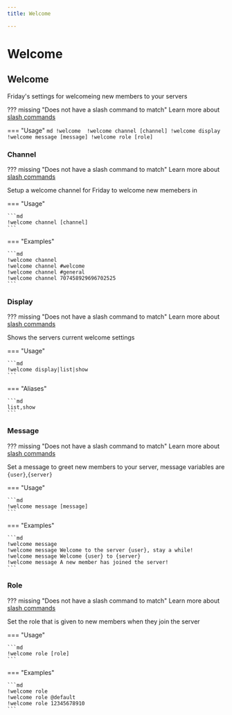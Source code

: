 ```yaml
---
title: Welcome

---
```

# Welcome



## Welcome

Friday's settings for welcomeing new members to your servers

??? missing "Does not have a slash command to match"
	Learn more about [slash commands](/#slash-commands)

=== "Usage"
	```md
	!welcome 
	!welcome channel [channel]
	!welcome display 
	!welcome message [message]
	!welcome role [role]
	```

### Channel

??? missing "Does not have a slash command to match"
	Learn more about [slash commands](/#slash-commands)

Setup a welcome channel for Friday to welcome new memebers in

=== "Usage"

	```md
	!welcome channel [channel]
	```

=== "Examples"

	```md
	!welcome channel
	!welcome channel #welcome
	!welcome channel #general
	!welcome channel 707458929696702525
	```

### Display

??? missing "Does not have a slash command to match"
	Learn more about [slash commands](/#slash-commands)

Shows the servers current welcome settings

=== "Usage"

	```md
	!welcome display|list|show 
	```

=== "Aliases"

	```md
	list,show
	```

### Message

??? missing "Does not have a slash command to match"
	Learn more about [slash commands](/#slash-commands)

Set a message to greet new members to your server, message variables are `{user}`,`{server}`

=== "Usage"

	```md
	!welcome message [message]
	```

=== "Examples"

	```md
	!welcome message
	!welcome message Welcome to the server {user}, stay a while!
	!welcome message Welcome {user} to {server}
	!welcome message A new member has joined the server!
	```

### Role

??? missing "Does not have a slash command to match"
	Learn more about [slash commands](/#slash-commands)

Set the role that is given to new members when they join the server

=== "Usage"

	```md
	!welcome role [role]
	```

=== "Examples"

	```md
	!welcome role
	!welcome role @default
	!welcome role 12345678910
	```
